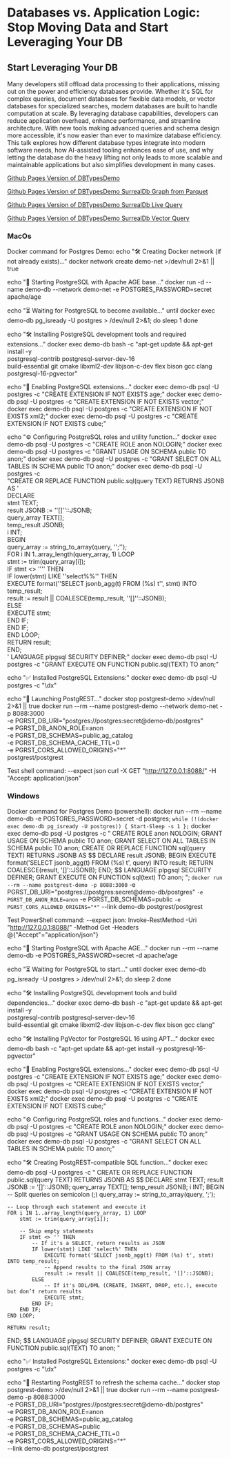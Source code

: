 # Databases vs. Application Logic: Stop Moving Data and Start Leveraging Your DB
## Start Leveraging Your DB
Many developers still offload data processing to their applications, missing out on the power and efficiency databases provide. Whether it's SQL for complex queries, document databases for flexible data models, or vector databases for specialized searches, modern databases are built to handle computation at scale. By leveraging database capabilities, developers can reduce application overhead, enhance performance, and streamline architecture. With new tools making advanced queries and schema design more accessible, it's now easier than ever to maximize database efficiency. This talk explores how different database types integrate into modern software needs, how AI-assisted tooling enhances ease of use, and why letting the database do the heavy lifting not only leads to more scalable and maintainable applications but also simplifies development in many cases.

[Github Pages Version of DBTypesDemo](https://glcapps.github.io/DBTypesDemo/)

[Github Pages Version of DBTypesDemo SurrealDb Graph from Parquet](https://glcapps.github.io/DBTypesDemo/surrealdbgraphfromparquet.html)

[Github Pages Version of DBTypesDemo SurrealDb Live Query](https://glcapps.github.io/DBTypesDemo/surrealdbwasmlivequery.html)

[Github Pages Version of DBTypesDemo SurrealDb Vector Query](https://glcapps.github.io/DBTypesDemo/surrealdbwasm.html)

### MacOs
Docker command for Postgres Demo:
echo "🛠️ Creating Docker network (if not already exists)..."
docker network create demo-net >/dev/null 2>&1 || true

echo "🚀 Starting PostgreSQL with Apache AGE base..."
docker run -d --name demo-db --network demo-net -e POSTGRES_PASSWORD=secret apache/age

echo "⏳ Waiting for PostgreSQL to become available..."
until docker exec demo-db pg_isready -U postgres > /dev/null 2>&1; do
  sleep 1
done

echo "🛠️ Installing PostgreSQL development tools and required extensions..."
docker exec demo-db bash -c "apt-get update && apt-get install -y \
    postgresql-contrib postgresql-server-dev-16 \
    build-essential git cmake libxml2-dev libjson-c-dev flex bison gcc clang \
    postgresql-16-pgvector"

echo "🔌 Enabling PostgreSQL extensions..."
docker exec demo-db psql -U postgres -c "CREATE EXTENSION IF NOT EXISTS age;"
docker exec demo-db psql -U postgres -c "CREATE EXTENSION IF NOT EXISTS vector;"
docker exec demo-db psql -U postgres -c "CREATE EXTENSION IF NOT EXISTS xml2;"
docker exec demo-db psql -U postgres -c "CREATE EXTENSION IF NOT EXISTS cube;"

echo "⚙️ Configuring PostgreSQL roles and utility function..."
docker exec demo-db psql -U postgres -c "CREATE ROLE anon NOLOGIN;"
docker exec demo-db psql -U postgres -c "GRANT USAGE ON SCHEMA public TO anon;"
docker exec demo-db psql -U postgres -c "GRANT SELECT ON ALL TABLES IN SCHEMA public TO anon;"
docker exec demo-db psql -U postgres -c \
"CREATE OR REPLACE FUNCTION public.sql(query TEXT) RETURNS JSONB AS ' \
DECLARE \
    stmt TEXT; \
    result JSONB := ''[]''::JSONB; \
    query_array TEXT[]; \
    temp_result JSONB; \
    i INT; \
BEGIN \
    query_array := string_to_array(query, '';''); \
    FOR i IN 1..array_length(query_array, 1) LOOP \
        stmt := trim(query_array[i]); \
        IF stmt <> '''' THEN \
            IF lower(stmt) LIKE ''select%%'' THEN \
                EXECUTE format(''SELECT jsonb_agg(t) FROM (%s) t'', stmt) INTO temp_result; \
                result := result || COALESCE(temp_result, ''[]''::JSONB); \
            ELSE \
                EXECUTE stmt; \
            END IF; \
        END IF; \
    END LOOP; \
    RETURN result; \
END; \
' LANGUAGE plpgsql SECURITY DEFINER;"
docker exec demo-db psql -U postgres -c "GRANT EXECUTE ON FUNCTION public.sql(TEXT) TO anon;"

echo "✅ Installed PostgreSQL Extensions:"
docker exec demo-db psql -U postgres -c "\dx"

echo "🚀 Launching PostgREST..."
docker stop postgrest-demo >/dev/null 2>&1 || true
docker run --rm --name postgrest-demo --network demo-net -p 8088:3000 \
  -e PGRST_DB_URI="postgres://postgres:secret@demo-db/postgres" \
  -e PGRST_DB_ANON_ROLE=anon \
  -e PGRST_DB_SCHEMAS=public,ag_catalog \
  -e PGRST_DB_SCHEMA_CACHE_TTL=0 \
  -e PGRST_CORS_ALLOWED_ORIGINS="*" \
  postgrest/postgrest

Test shell command: --expect json
  curl -X GET "http://127.0.0.1:8088/" -H "Accept: application/json"

### Windows
Docker command for Postgres Demo (powershell):
docker run --rm --name demo-db -e POSTGRES_PASSWORD=secret -d postgres; `
while (!(docker exec demo-db pg_isready -U postgres)) { Start-Sleep -s 1 }; `
docker exec demo-db psql -U postgres -c "
CREATE ROLE anon NOLOGIN;
GRANT USAGE ON SCHEMA public TO anon;
GRANT SELECT ON ALL TABLES IN SCHEMA public TO anon;
CREATE OR REPLACE FUNCTION sql(query TEXT) RETURNS JSONB AS \$\$
DECLARE result JSONB;
BEGIN
    EXECUTE format('SELECT jsonb_agg(t) FROM (%s) t', query) INTO result;
    RETURN COALESCE(result, '[]'::JSONB);
END;
\$\$ LANGUAGE plpgsql SECURITY DEFINER;
GRANT EXECUTE ON FUNCTION sql(text) TO anon;
"; `
docker run --rm --name postgrest-demo -p 8088:3000 `
  -e PGRST_DB_URI="postgres://postgres:secret@demo-db/postgres" `
  -e PGRST_DB_ANON_ROLE=anon `
  -e PGRST_DB_SCHEMAS=public `
  -e PGRST_CORS_ALLOWED_ORIGINS="*" `
  --link demo-db postgrest/postgrest

Test PowerShell command: --expect json:
Invoke-RestMethod -Uri "http://127.0.0.1:8088/" -Method Get -Headers @{"Accept"="application/json"}




echo "🚀 Starting PostgreSQL with Apache AGE..."
docker run --rm --name demo-db -e POSTGRES_PASSWORD=secret -d apache/age

echo "⏳ Waiting for PostgreSQL to start..."
until docker exec demo-db pg_isready -U postgres > /dev/null 2>&1; do
  sleep 2
done

echo "🛠️ Installing PostgreSQL development tools and build dependencies..."
docker exec demo-db bash -c "apt-get update && apt-get install -y \
    postgresql-contrib postgresql-server-dev-16 \
    build-essential git cmake libxml2-dev libjson-c-dev flex bison gcc clang"

echo "🛠️ Installing PgVector for PostgreSQL 16 using APT..."
docker exec demo-db bash -c "apt-get update && apt-get install -y postgresql-16-pgvector"

echo "🔌 Enabling PostgreSQL extensions..."
docker exec demo-db psql -U postgres -c "CREATE EXTENSION IF NOT EXISTS age;"
docker exec demo-db psql -U postgres -c "CREATE EXTENSION IF NOT EXISTS vector;"
docker exec demo-db psql -U postgres -c "CREATE EXTENSION IF NOT EXISTS xml2;"
docker exec demo-db psql -U postgres -c "CREATE EXTENSION IF NOT EXISTS cube;"

echo "⚙️ Configuring PostgreSQL roles and functions..."
docker exec demo-db psql -U postgres -c "CREATE ROLE anon NOLOGIN;"
docker exec demo-db psql -U postgres -c "GRANT USAGE ON SCHEMA public TO anon;"
docker exec demo-db psql -U postgres -c "GRANT SELECT ON ALL TABLES IN SCHEMA public TO anon;"

echo "🛠️ Creating PostgREST-compatible SQL function..."
docker exec demo-db psql -U postgres -c "
CREATE OR REPLACE FUNCTION public.sql(query TEXT) RETURNS JSONB AS \$\$
DECLARE
    stmt TEXT;
    result JSONB := '[]'::JSONB;
    query_array TEXT[];
    temp_result JSONB;
    i INT;
BEGIN
    -- Split queries on semicolon (;)
    query_array := string_to_array(query, ';');

    -- Loop through each statement and execute it
    FOR i IN 1..array_length(query_array, 1) LOOP
        stmt := trim(query_array[i]);

        -- Skip empty statements
        IF stmt <> '' THEN
            -- If it's a SELECT, return results as JSON
            IF lower(stmt) LIKE 'select%' THEN
                EXECUTE format('SELECT jsonb_agg(t) FROM (%s) t', stmt) INTO temp_result;
                -- Append results to the final JSON array
                result := result || COALESCE(temp_result, '[]'::JSONB);
            ELSE
                -- If it's DDL/DML (CREATE, INSERT, DROP, etc.), execute but don’t return results
                EXECUTE stmt;
            END IF;
        END IF;
    END LOOP;

    RETURN result;
END;
\$\$ LANGUAGE plpgsql SECURITY DEFINER;
GRANT EXECUTE ON FUNCTION public.sql(TEXT) TO anon;
"

echo "✅ Installed PostgreSQL Extensions:"
docker exec demo-db psql -U postgres -c "\dx"

echo "🚀 Restarting PostgREST to refresh the schema cache..."
docker stop postgrest-demo >/dev/null 2>&1 || true
docker run --rm --name postgrest-demo -p 8088:3000 \
  -e PGRST_DB_URI="postgres://postgres:secret@demo-db/postgres" \
  -e PGRST_DB_ANON_ROLE=anon \
  -e PGRST_DB_SCHEMAS=public,ag_catalog \
  -e PGRST_DB_SCHEMAS=public \
  -e PGRST_DB_SCHEMA_CACHE_TTL=0 \
  -e PGRST_CORS_ALLOWED_ORIGINS="*" \
  --link demo-db postgrest/postgrest
